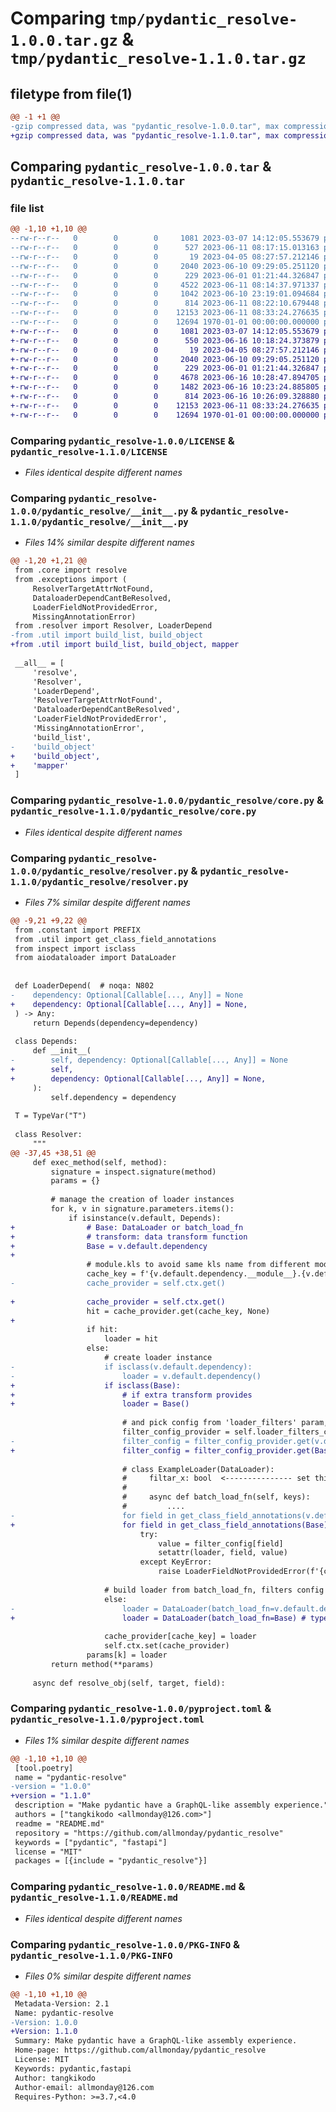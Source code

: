 # Comparing `tmp/pydantic_resolve-1.0.0.tar.gz` & `tmp/pydantic_resolve-1.1.0.tar.gz`

## filetype from file(1)

```diff
@@ -1 +1 @@
-gzip compressed data, was "pydantic_resolve-1.0.0.tar", max compression
+gzip compressed data, was "pydantic_resolve-1.1.0.tar", max compression
```

## Comparing `pydantic_resolve-1.0.0.tar` & `pydantic_resolve-1.1.0.tar`

### file list

```diff
@@ -1,10 +1,10 @@
--rw-r--r--   0        0        0     1081 2023-03-07 14:12:05.553679 pydantic_resolve-1.0.0/LICENSE
--rw-r--r--   0        0        0      527 2023-06-11 08:17:15.013163 pydantic_resolve-1.0.0/pydantic_resolve/__init__.py
--rw-r--r--   0        0        0       19 2023-04-05 08:27:57.212146 pydantic_resolve-1.0.0/pydantic_resolve/constant.py
--rw-r--r--   0        0        0     2040 2023-06-10 09:29:05.251120 pydantic_resolve-1.0.0/pydantic_resolve/core.py
--rw-r--r--   0        0        0      229 2023-06-01 01:21:44.326847 pydantic_resolve-1.0.0/pydantic_resolve/exceptions.py
--rw-r--r--   0        0        0     4522 2023-06-11 08:14:37.971337 pydantic_resolve-1.0.0/pydantic_resolve/resolver.py
--rw-r--r--   0        0        0     1042 2023-06-10 23:19:01.094684 pydantic_resolve-1.0.0/pydantic_resolve/util.py
--rw-r--r--   0        0        0      814 2023-06-11 08:22:10.679448 pydantic_resolve-1.0.0/pyproject.toml
--rw-r--r--   0        0        0    12153 2023-06-11 08:33:24.276635 pydantic_resolve-1.0.0/README.md
--rw-r--r--   0        0        0    12694 1970-01-01 00:00:00.000000 pydantic_resolve-1.0.0/PKG-INFO
+-rw-r--r--   0        0        0     1081 2023-03-07 14:12:05.553679 pydantic_resolve-1.1.0/LICENSE
+-rw-r--r--   0        0        0      550 2023-06-16 10:18:24.373879 pydantic_resolve-1.1.0/pydantic_resolve/__init__.py
+-rw-r--r--   0        0        0       19 2023-04-05 08:27:57.212146 pydantic_resolve-1.1.0/pydantic_resolve/constant.py
+-rw-r--r--   0        0        0     2040 2023-06-10 09:29:05.251120 pydantic_resolve-1.1.0/pydantic_resolve/core.py
+-rw-r--r--   0        0        0      229 2023-06-01 01:21:44.326847 pydantic_resolve-1.1.0/pydantic_resolve/exceptions.py
+-rw-r--r--   0        0        0     4678 2023-06-16 10:28:47.894705 pydantic_resolve-1.1.0/pydantic_resolve/resolver.py
+-rw-r--r--   0        0        0     1482 2023-06-16 10:23:24.885805 pydantic_resolve-1.1.0/pydantic_resolve/util.py
+-rw-r--r--   0        0        0      814 2023-06-16 10:26:09.328880 pydantic_resolve-1.1.0/pyproject.toml
+-rw-r--r--   0        0        0    12153 2023-06-11 08:33:24.276635 pydantic_resolve-1.1.0/README.md
+-rw-r--r--   0        0        0    12694 1970-01-01 00:00:00.000000 pydantic_resolve-1.1.0/PKG-INFO
```

### Comparing `pydantic_resolve-1.0.0/LICENSE` & `pydantic_resolve-1.1.0/LICENSE`

 * *Files identical despite different names*

### Comparing `pydantic_resolve-1.0.0/pydantic_resolve/__init__.py` & `pydantic_resolve-1.1.0/pydantic_resolve/__init__.py`

 * *Files 14% similar despite different names*

```diff
@@ -1,20 +1,21 @@
 from .core import resolve
 from .exceptions import (
     ResolverTargetAttrNotFound,
     DataloaderDependCantBeResolved,
     LoaderFieldNotProvidedError,
     MissingAnnotationError)
 from .resolver import Resolver, LoaderDepend
-from .util import build_list, build_object
+from .util import build_list, build_object, mapper
 
 __all__ = [
     'resolve',
     'Resolver',
     'LoaderDepend',
     'ResolverTargetAttrNotFound',
     'DataloaderDependCantBeResolved',
     'LoaderFieldNotProvidedError',
     'MissingAnnotationError',
     'build_list',
-    'build_object'
+    'build_object',
+    'mapper'
 ]
```

### Comparing `pydantic_resolve-1.0.0/pydantic_resolve/core.py` & `pydantic_resolve-1.1.0/pydantic_resolve/core.py`

 * *Files identical despite different names*

### Comparing `pydantic_resolve-1.0.0/pydantic_resolve/resolver.py` & `pydantic_resolve-1.1.0/pydantic_resolve/resolver.py`

 * *Files 7% similar despite different names*

```diff
@@ -9,21 +9,22 @@
 from .constant import PREFIX
 from .util import get_class_field_annotations
 from inspect import isclass
 from aiodataloader import DataLoader
 
 
 def LoaderDepend(  # noqa: N802
-    dependency: Optional[Callable[..., Any]] = None 
+    dependency: Optional[Callable[..., Any]] = None,
 ) -> Any:
     return Depends(dependency=dependency)
 
 class Depends:
     def __init__(
-        self, dependency: Optional[Callable[..., Any]] = None
+        self, 
+        dependency: Optional[Callable[..., Any]] = None,
     ):
         self.dependency = dependency
 
 T = TypeVar("T")
 
 class Resolver:
     """
@@ -37,45 +38,51 @@
     def exec_method(self, method):
         signature = inspect.signature(method)
         params = {}
 
         # manage the creation of loader instances
         for k, v in signature.parameters.items():
             if isinstance(v.default, Depends):
+                # Base: DataLoader or batch_load_fn
+                # transform: data transform function
+                Base = v.default.dependency
+
                 # module.kls to avoid same kls name from different module
                 cache_key = f'{v.default.dependency.__module__}.{v.default.dependency.__name__}'
-                cache_provider = self.ctx.get()
 
+                cache_provider = self.ctx.get()
                 hit = cache_provider.get(cache_key, None)
+
                 if hit:
                     loader = hit
                 else:
                     # create loader instance 
-                    if isclass(v.default.dependency):
-                        loader = v.default.dependency()
+                    if isclass(Base):
+                        # if extra transform provides
+                        loader = Base()
 
                         # and pick config from 'loader_filters' param, only for DataClass
                         filter_config_provider = self.loader_filters_ctx.get()
-                        filter_config = filter_config_provider.get(v.default.dependency, {})
+                        filter_config = filter_config_provider.get(Base, {})
 
                         # class ExampleLoader(DataLoader):
                         #     filtar_x: bool  <--------------- set this
                         #
                         #     async def batch_load_fn(self, keys):
                         #         ....
-                        for field in get_class_field_annotations(v.default.dependency):
+                        for field in get_class_field_annotations(Base):
                             try:
                                 value = filter_config[field]
                                 setattr(loader, field, value)
                             except KeyError:
                                 raise LoaderFieldNotProvidedError(f'{cache_key}.{field} not found in Resolver()')
 
                     # build loader from batch_load_fn, filters config is impossible
                     else:
-                        loader = DataLoader(batch_load_fn=v.default.dependency)
+                        loader = DataLoader(batch_load_fn=Base) # type:ignore
 
                     cache_provider[cache_key] = loader
                     self.ctx.set(cache_provider)
                 params[k] = loader
         return method(**params)
 
     async def resolve_obj(self, target, field):
```

### Comparing `pydantic_resolve-1.0.0/pyproject.toml` & `pydantic_resolve-1.1.0/pyproject.toml`

 * *Files 1% similar despite different names*

```diff
@@ -1,10 +1,10 @@
 [tool.poetry]
 name = "pydantic-resolve"
-version = "1.0.0"
+version = "1.1.0"
 description = "Make pydantic have a GraphQL-like assembly experience."
 authors = ["tangkikodo <allmonday@126.com>"]
 readme = "README.md"
 repository = "https://github.com/allmonday/pydantic_resolve"
 keywords = ["pydantic", "fastapi"]
 license = "MIT"
 packages = [{include = "pydantic_resolve"}]
```

### Comparing `pydantic_resolve-1.0.0/README.md` & `pydantic_resolve-1.1.0/README.md`

 * *Files identical despite different names*

### Comparing `pydantic_resolve-1.0.0/PKG-INFO` & `pydantic_resolve-1.1.0/PKG-INFO`

 * *Files 0% similar despite different names*

```diff
@@ -1,10 +1,10 @@
 Metadata-Version: 2.1
 Name: pydantic-resolve
-Version: 1.0.0
+Version: 1.1.0
 Summary: Make pydantic have a GraphQL-like assembly experience.
 Home-page: https://github.com/allmonday/pydantic_resolve
 License: MIT
 Keywords: pydantic,fastapi
 Author: tangkikodo
 Author-email: allmonday@126.com
 Requires-Python: >=3.7,<4.0
```

